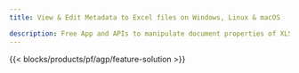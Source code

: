 ```yaml
---
title: View & Edit Metadata to Excel files on Windows, Linux & macOS 

description: Free App and APIs to manipulate document properties of XLS and XLSX files
---
```


{{< blocks/products/pf/agp/feature-solution >}} 

